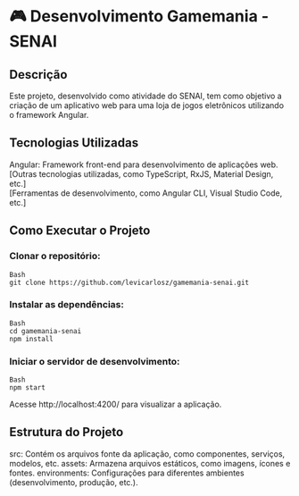 # 🎮 Desenvolvimento Gamemania - SENAI

## Descrição
Este projeto, desenvolvido como atividade do SENAI, tem como objetivo a criação de um aplicativo web para uma loja de jogos eletrônicos utilizando o framework Angular.

## Tecnologias Utilizadas
Angular: Framework front-end para desenvolvimento de aplicações web.  
[Outras tecnologias utilizadas, como TypeScript, RxJS, Material Design, etc.]  
[Ferramentas de desenvolvimento, como Angular CLI, Visual Studio Code, etc.]  
## Como Executar o Projeto
### Clonar o repositório:
```
Bash
git clone https://github.com/levicarlosz/gamemania-senai.git
```

### Instalar as dependências:
```
Bash
cd gamemania-senai
npm install
```

### Iniciar o servidor de desenvolvimento:
```
Bash
npm start
```


Acesse http://localhost:4200/ para visualizar a aplicação.
## Estrutura do Projeto
src: Contém os arquivos fonte da aplicação, como componentes, serviços, modelos, etc.
assets: Armazena arquivos estáticos, como imagens, ícones e fontes.
environments: Configurações para diferentes ambientes (desenvolvimento, produção, etc.).
